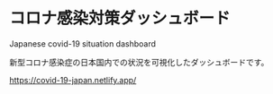 # コロナ感染対策ダッシュボード

Japanese covid-19 situation dashboard

新型コロナ感染症の日本国内での状況を可視化したダッシュボードです。

https://covid-19-japan.netlify.app/
